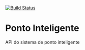 [![Build Status](https://travis-ci.org/joaovitor963/ponto-inteligente-api.svg?branch=master)](https://travis-ci.org/joaovitor963/ponto-inteligente-api)

# Ponto Inteligente
API do sistema de ponto inteligente
